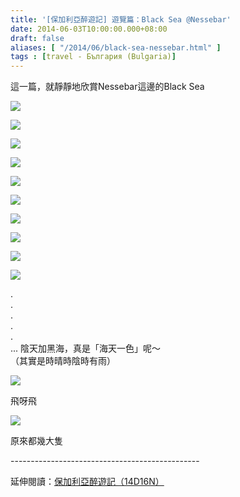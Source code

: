 ```yaml
---
title: '[保加利亞醉遊記] 遊覽篇：Black Sea @Nessebar'
date: 2014-06-03T10:00:00.000+08:00
draft: false
aliases: [ "/2014/06/black-sea-nessebar.html" ]
tags : [travel - България (Bulgaria)]
---
```


這一篇，就靜靜地欣賞Nessebar這邊的Black Sea  

[![](https://3.bp.blogspot.com/-5A1iRlReYhs/XDsdj1XPa-I/AAAAAAAAFcM/HyoqYKquZYcuOhtblAfmUrMVnLXDfSP8wCLcBGAs/s640/14320845954_18cb80d957_z.jpg)](https://3.bp.blogspot.com/-5A1iRlReYhs/XDsdj1XPa-I/AAAAAAAAFcM/HyoqYKquZYcuOhtblAfmUrMVnLXDfSP8wCLcBGAs/s1600/14320845954_18cb80d957_z.jpg)

  

[![](https://3.bp.blogspot.com/-dzCVX5Arik0/XDsdo9LY5cI/AAAAAAAAFcQ/slazd-q72XMrTkTpMs6hmQXd7BgfmKJ7wCLcBGAs/s640/14134838198_fe6bcd7e6b_z.jpg)](https://3.bp.blogspot.com/-dzCVX5Arik0/XDsdo9LY5cI/AAAAAAAAFcQ/slazd-q72XMrTkTpMs6hmQXd7BgfmKJ7wCLcBGAs/s1600/14134838198_fe6bcd7e6b_z.jpg)

  

[![](https://1.bp.blogspot.com/-wrYLzH0kfSQ/XDsdt1FIzzI/AAAAAAAAFcU/_MiM5HUrdps5DPPueP9Jeou1y5pY3Md1gCLcBGAs/s640/14321507505_8b9cbc4626_z.jpg)](https://1.bp.blogspot.com/-wrYLzH0kfSQ/XDsdt1FIzzI/AAAAAAAAFcU/_MiM5HUrdps5DPPueP9Jeou1y5pY3Md1gCLcBGAs/s1600/14321507505_8b9cbc4626_z.jpg)

  
  

[![](https://1.bp.blogspot.com/-qABtxaXdNxQ/XDsdyTkKppI/AAAAAAAAFcY/SDVnhUYlHz4mZON8_l0GhfvEogphaW4VACLcBGAs/s640/14321504545_e04983a373_z.jpg)](https://1.bp.blogspot.com/-qABtxaXdNxQ/XDsdyTkKppI/AAAAAAAAFcY/SDVnhUYlHz4mZON8_l0GhfvEogphaW4VACLcBGAs/s1600/14321504545_e04983a373_z.jpg)

  

[![](https://3.bp.blogspot.com/-tgbEb2hu_BI/XDsd2-Ic7QI/AAAAAAAAFcg/554DJ3ZvUWki_q6dc0Xve5lSWfiCgSe2wCLcBGAs/s640/14134849509_78744e17d8_z.jpg)](https://3.bp.blogspot.com/-tgbEb2hu_BI/XDsd2-Ic7QI/AAAAAAAAFcg/554DJ3ZvUWki_q6dc0Xve5lSWfiCgSe2wCLcBGAs/s1600/14134849509_78744e17d8_z.jpg)

  

[![](https://2.bp.blogspot.com/-K53HXjYILG0/XDsd7mGQFPI/AAAAAAAAFck/RiXvBhmRb4oG2LWDtJNulrFBlZGn2qqiACLcBGAs/s640/14134885010_8673705680_z.jpg)](https://2.bp.blogspot.com/-K53HXjYILG0/XDsd7mGQFPI/AAAAAAAAFck/RiXvBhmRb4oG2LWDtJNulrFBlZGn2qqiACLcBGAs/s1600/14134885010_8673705680_z.jpg)

  

[![](https://2.bp.blogspot.com/-iIzTnOG-xic/XDseBZKEbpI/AAAAAAAAFcs/M6U0-UeTI786iRgVL9t91dLmCRIPb8UUgCLcBGAs/s640/14319702902_3c22ee63a6_z.jpg)](https://2.bp.blogspot.com/-iIzTnOG-xic/XDseBZKEbpI/AAAAAAAAFcs/M6U0-UeTI786iRgVL9t91dLmCRIPb8UUgCLcBGAs/s1600/14319702902_3c22ee63a6_z.jpg)

  

[![](https://1.bp.blogspot.com/-XgwSdvGqJVY/XDseOTmRICI/AAAAAAAAFc4/i7DIYjhzZOUmZlI2-Uo49RZz1HumdyLowCLcBGAs/s640/14321495765_bb0eee33b1_z.jpg)](https://1.bp.blogspot.com/-XgwSdvGqJVY/XDseOTmRICI/AAAAAAAAFc4/i7DIYjhzZOUmZlI2-Uo49RZz1HumdyLowCLcBGAs/s1600/14321495765_bb0eee33b1_z.jpg)

  

[![](https://3.bp.blogspot.com/-uAXmEPMeiLU/XDseUWA-gJI/AAAAAAAAFdA/BNbJD4OMn8MTRvdpYlvtmwYbiZuuL-FiACLcBGAs/s640/14134834938_cc18821375_z.jpg)](https://3.bp.blogspot.com/-uAXmEPMeiLU/XDseUWA-gJI/AAAAAAAAFdA/BNbJD4OMn8MTRvdpYlvtmwYbiZuuL-FiACLcBGAs/s1600/14134834938_cc18821375_z.jpg)

  

[![](https://2.bp.blogspot.com/-h_YudOh_3gI/XDseaK031BI/AAAAAAAAFdE/GyUBFWLtZIkBo4UyKcun0Lq-Lth56ShrQCLcBGAs/s640/14298359626_b2d534639f_z.jpg)](https://2.bp.blogspot.com/-h_YudOh_3gI/XDseaK031BI/AAAAAAAAFdE/GyUBFWLtZIkBo4UyKcun0Lq-Lth56ShrQCLcBGAs/s1600/14298359626_b2d534639f_z.jpg)

.  
.  
.  
.  
.  
... 陰天加黑海，真是「海天一色」呢～  
（其實是時晴時陰時有雨）  

[![](https://4.bp.blogspot.com/-3Dm4n0QLkrk/XDsepYiZfBI/AAAAAAAAFdQ/_QHPoOSlQqEU5qABKG5mIk6UPR9gItlRwCLcBGAs/s640/14320851174_c80ef9bd7b_z.jpg)](https://4.bp.blogspot.com/-3Dm4n0QLkrk/XDsepYiZfBI/AAAAAAAAFdQ/_QHPoOSlQqEU5qABKG5mIk6UPR9gItlRwCLcBGAs/s1600/14320851174_c80ef9bd7b_z.jpg)

飛呀飛  

[![](https://2.bp.blogspot.com/-OEZosS5poiM/XDsevEkU8WI/AAAAAAAAFdY/55OHHEpqzwE2H_RZy1qRLspMODgTxrmXwCLcBGAs/s640/14298355636_bd30f93ae7_z.jpg)](https://2.bp.blogspot.com/-OEZosS5poiM/XDsevEkU8WI/AAAAAAAAFdY/55OHHEpqzwE2H_RZy1qRLspMODgTxrmXwCLcBGAs/s1600/14298355636_bd30f93ae7_z.jpg)

原來都幾大隻  
  
\-----------------------------------------------  
  
延伸閱讀：[保加利亞醉遊記（14D16N）](http://www.hidie.net/2014/06/14d16n.html)